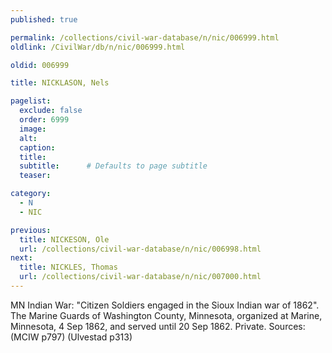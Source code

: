 ```yaml
---
published: true

permalink: /collections/civil-war-database/n/nic/006999.html
oldlink: /CivilWar/db/n/nic/006999.html

oldid: 006999

title: NICKLASON, Nels

pagelist:
  exclude: false
  order: 6999
  image: 
  alt:
  caption:
  title:
  subtitle:      # Defaults to page subtitle
  teaser:

category: 
  - N 
  - NIC

previous:
  title: NICKESON, Ole
  url: /collections/civil-war-database/n/nic/006998.html  
next:
  title: NICKLES, Thomas
  url: /collections/civil-war-database/n/nic/007000.html   
---
```

MN Indian War: &quot;Citizen Soldiers engaged in the Sioux Indian war of 1862&quot;. The Marine Guards of Washington County, Minnesota, organized at Marine, Minnesota, 4 Sep 1862, and served until 20 Sep 1862. Private. Sources: (MCIW p797) (Ulvestad p313)